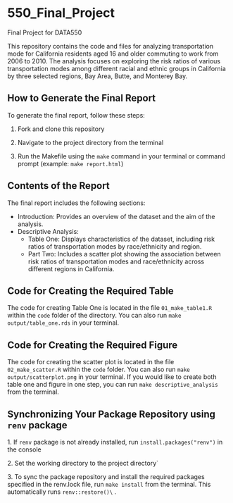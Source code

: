 # 550_Final_Project

Final Project for DATA550

This repository contains the code and files for analyzing transportation mode for California residents aged 16 and older commuting to work from 2006 to 2010. The analysis focuses on exploring the risk ratios of various transportation modes among different racial and ethnic groups in California by three selected regions, Bay Area, Butte, and Monterey Bay.

## How to Generate the Final Report

To generate the final report, follow these steps:

1.  Fork and clone this repository

2.  Navigate to the project directory from the terminal

3.  Run the Makefile using the `make` command in your terminal or command prompt (example: `make report.html`)

## Contents of the Report

The final report includes the following sections:

-   Introduction: Provides an overview of the dataset and the aim of the analysis.
-   Descriptive Analysis:
    -   Table One: Displays characteristics of the dataset, including risk ratios of transportation modes by race/ethnicity and region.
    -   Part Two: Includes a scatter plot showing the association between risk ratios of transportation modes and race/ethnicity across different regions in California.

## Code for Creating the Required Table

The code for creating Table One is located in the file `01_make_table1.R` within the `code` folder of the directory. You can also run `make output/table_one.rds` in your terminal.

## Code for Creating the Required Figure

The code for creating the scatter plot is located in the file `02_make_scatter.R` within the `code` folder. You can also run `make output/scatterplot.png` in your terminal. If you would like to create both table one and figure in one step, you can run `make descriptive_analysis` from the terminal.

## Synchronizing Your Package Repository using `renv` package

1\. If `renv` package is not already installed, run `install.packages("renv")` in the console

2\. Set the working directory to the project directory\`

3\. To sync the package repository and install the required packages specified in the renv.lock file, run `make install` from the terminal. This automatically runs `renv::restore()\` .

